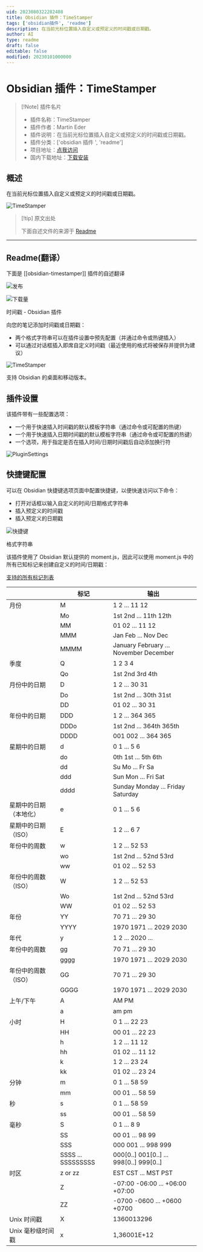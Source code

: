 ```yaml
---
uid: 2023080322282408
title: Obsidian 插件：TimeStamper
tags: ['obsidian插件', 'readme']
description: 在当前光标位置插入自定义或预定义的时间戳或日期戳。
author: AI
type: readme
draft: false
editable: false
modified: 20230101000000
---
```


# Obsidian 插件：TimeStamper

> [!Note] 插件名片
> - 插件名称：TimeStamper
> - 插件作者：Martin Eder
> - 插件说明：在当前光标位置插入自定义或预定义的时间戳或日期戳。
> - 插件分类：['obsidian 插件 ', 'readme']
> - 项目地址：[点我访问](https://github.com/Gru80/obsidian-timestamper)
> - 国内下载地址：[下载安装](https://pkmer.cn/products/plugin/pluginMarket/?obsidian-timestamper)

## 概述

在当前光标位置插入自定义或预定义的时间戳或日期戳。

![TimeStamper](https://cdn.pkmer.cn/covers/obsidian-timestamper.png!pkmer)

> [!tip] 原文出处
>
>下面自述文件的来源于 [Readme](https://ghproxy.net/https://raw.githubusercontent.com/Gru80/obsidian-timestamper/master/README.md)
>

---

## Readme(翻译）

下面是 [[obsidian-timestamper]] 插件的自述翻译

![发布](https://img.shields.io/github/v/release/Gru80/obsidian-timestamper)

![下载量](https://img.shields.io/github/downloads/Gru80/obsidian-timestamper/total.svg)

时间戳 - Obsidian 插件

向您的笔记添加时间戳或日期戳：

- 两个格式字符串可以在插件设置中预先配置（并通过命令或热键插入）
- 可以通过对话框插入即席自定义时间戳（最近使用的格式将被保存并提供为建议）

![TimeStamper](res/dialog.png)

支持 Obsidian 的桌面和移动版本。

## 插件设置

该插件带有一些配置选项：

- 一个用于快速插入时间戳的默认模板字符串（通过命令或可配置的热键）
- 一个用于快速插入日期时间戳的默认模板字符串（通过命令或可配置的热键）
- 一个选项，用于指定是否在插入时间/日期时间戳后自动添加换行符

![PluginSettings](res/settings.png)

## 快捷键配置

可以在 Obsidian 快捷键选项页面中配置快捷键，以便快速访问以下命令：

- 打开对话框以输入自定义的时间/日期格式字符串
- 插入预定义的时间戳
- 插入预定义的日期戳

![快捷键](res/hotkeys.png)

格式字符串

该插件使用了 Obsidian 默认提供的 moment.js，因此可以使用 moment.js 中的所有已知标记来创建自定义的时间/日期戳：

[支持的所有标记列表](https://momentjscom.readthedocs.io/en/latest/moment/04-displaying/01-format/)

|                             | 标记               | 输出                                     |
| --------------------------- | ------------------ | ---------------------------------------- |
| 月份                        | M                  | 1 2 ... 11 12                            |
|                             | Mo                 | 1st 2nd ... 11th 12th                    |
|                             | MM                 | 01 02 ... 11 12                          |
|                             | MMM                | Jan Feb ... Nov Dec                      |
|                             | MMMM               | January February ... November  December  |
| 季度                        | Q                  | 1 2 3 4                                  |
|                             | Qo                 | 1st 2nd 3rd 4th                          |
| 月份中的日期                | D                  | 1 2 ... 30 31                            |
|                             | Do                 | 1st 2nd ... 30th 31st                    |
|                             | DD                 | 01 02 ... 30 31                          |
| 年份中的日期                | DDD                | 1 2 ... 364 365                          |
|                             | DDDo               | 1st 2nd ... 364th 365th                  |
|                             | DDDD               | 001 002 ... 364 365                      |
| 星期中的日期                | d                  | 0 1 ... 5 6                              |
|                             | do                 | 0th 1st ... 5th 6th                      |
|                             | dd                 | Su Mo ... Fr Sa                          |
|                             | ddd                | Sun Mon ... Fri Sat                      |
|                             | dddd               | Sunday Monday ... Friday  Saturday       |
| 星期中的日期（本地化）      | e                  | 0 1 ... 5 6                              |
| 星期中的日期（ISO）         | E                  | 1 2 ... 6 7                              |
| 年份中的周数                | w                  | 1 2 ... 52 53                            |
|                             | wo                 | 1st 2nd ... 52nd 53rd                    |
|                             | ww                 | 01 02 ... 52 53                          |
| 年份中的周数（ISO）         | W                  | 1 2 ... 52 53                            |
|                             | Wo                 | 1st 2nd ... 52nd 53rd                    |
|                             | WW                 | 01 02 ... 52 53                          |
| 年份                        | YY                 | 70 71 ... 29 30                          |
|                             | YYYY               | 1970 1971 ... 2029 2030                  |
| 年代                        | y                  | 1 2 ... 2020 ...                         |
| 年份中的周数                | gg                 | 70 71 ... 29 30                          |
|                             | gggg               | 1970 1971 ... 2029 2030                  |
| 年份中的周数（ISO）         | GG                 | 70 71 ... 29 30                          |
|                             | GGGG               | 1970 1971 ... 2029 2030                  |
| 上午/下午                   | A                  | AM PM                                    |
|                             | a                  | am pm                                    |
| 小时                        | H                  | 0 1 ... 22 23                            |
|                             | HH                 | 00 01 ... 22 23                          |
|                             | h                  | 1 2 ... 11 12                            |
|                             | hh                 | 01 02 ... 11 12                          |
|                             | k                  | 1 2 ... 23 24                            |
|                             | kk                 | 01 02 ... 23 24                          |
| 分钟                        | m                  | 0 1 ... 58 59                            |
|                             | mm                 | 00 01 ... 58 59                          |
| 秒                          | s                  | 0 1 ... 58 59                            |
|                             | ss                 | 00 01 ... 58 59                          |
| 毫秒                        | S                  | 0 1 ... 8 9                              |
|                             | SS                 | 00 01 ... 98 99                          |
|                             | SSS                | 000 001 ... 998 999                      |
|                             | SSSS ... SSSSSSSSS | 000[0..] 001[0..] ... 998[0..]  999[0..] |
| 时区                        | z or zz            | EST CST ... MST PST                      |
|                             | Z                  | -07:00 -06:00 ... +06:00 +07:00          |
|                             | ZZ                 | -0700 -0600 ... +0600 +0700              |
| Unix 时间戳                  | X                  | 1360013296                               |
| Unix 毫秒级时间戳            | x                  | 1,36001E+12                              |